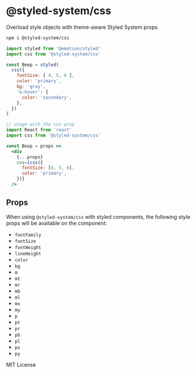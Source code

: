 
# @styled-system/css

Overload style objects with theme-aware Styled System props

```sh
npm i @styled-system/css
```

```js
import styled from '@emotion/styled'
import css from '@styled-system/css'

const Beep = styled(
  css({
    fontSize: [ 4, 5, 6 ],
    color: 'primary',
    bg: 'gray',
    '&:hover': {
      color: 'secondary',
    },
  })
)
```

```jsx
// usage with the css prop
import React from 'react'
import css from '@styled-system/css'

const Boop = props =>
  <div
    {...props}
    css={css({
      fontSize: [4, 5, 6],
      color: 'primary',
    })}
  />
```

## Props

When using `@styled-system/css` with styled components, the following style props will be available on the component:

- `fontFamily`
- `fontSize`
- `fontWeight`
- `lineHeight`
- `color`
- `bg`
- `m`
- `mt`
- `mr`
- `mb`
- `ml`
- `mx`
- `my`
- `p`
- `pt`
- `pr`
- `pb`
- `pl`
- `px`
- `py`

MIT License
